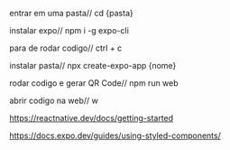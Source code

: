 entrar em uma pasta//
cd {pasta}

instalar expo// npm i -g expo-cli

para de rodar codigo//
ctrl + c

instalar pasta//
npx create-expo-app {nome}

rodar codigo e gerar QR Code//
npm run web

abrir codigo na web//
w

https://reactnative.dev/docs/getting-started

https://docs.expo.dev/guides/using-styled-components/
